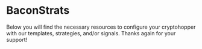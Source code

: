 # BaconStrats
Below you will find the necessary resources to configure your cryptohopper with our templates, strategies, and/or signals. Thanks again for your support!

